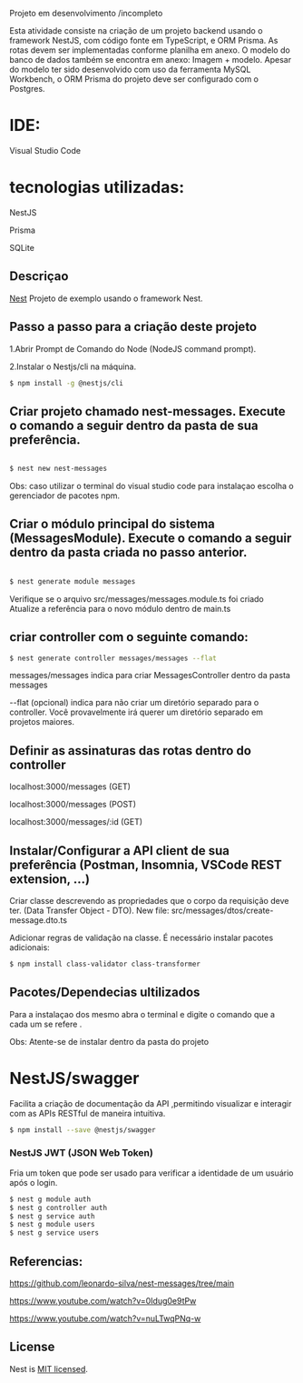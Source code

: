 Projeto em desenvolvimento /incompleto



Esta atividade consiste na criação de um projeto backend usando o framework NestJS, com código fonte em TypeScript, e ORM Prisma. As rotas devem ser implementadas conforme planilha em anexo. O modelo do banco de dados também se encontra em anexo: Imagem + modelo. Apesar do modelo ter sido desenvolvido com uso da ferramenta  MySQL Workbench, o ORM Prisma do projeto deve ser configurado com o Postgres. 

# IDE:
Visual Studio Code


# tecnologias utilizadas: 


NestJS


Prisma


SQLite

## Descriçao

[Nest](https://github.com/nestjs/nest) Projeto de exemplo usando o framework Nest.

## Passo a passo para a criação deste projeto

1.Abrir Prompt de Comando do Node (NodeJS command prompt).

2.Instalar o Nestjs/cli na máquina.
```bash
$ npm install -g @nestjs/cli
```


## Criar projeto chamado nest-messages. Execute o comando a seguir dentro da pasta de sua preferência.

```bash

$ nest new nest-messages

```
Obs: caso utilizar o terminal do visual studio code para instalaçao escolha o gerenciador de pacotes npm.


## Criar o módulo principal do sistema (MessagesModule). Execute o comando a seguir dentro da pasta criada no passo anterior.

```bash

$ nest generate module messages

```
 Verifique se o arquivo src/messages/messages.module.ts foi criado
 Atualize a referência para o novo módulo dentro de main.ts

## criar controller com o seguinte comando:
```bash
$ nest generate controller messages/messages --flat

```
messages/messages indica para criar MessagesController dentro da pasta messages

--flat (opcional) indica para não criar um diretório separado para o controller. Você provavelmente irá querer um diretório separado em projetos maiores.


## Definir as assinaturas das rotas dentro do controller

localhost:3000/messages (GET)


localhost:3000/messages (POST)


localhost:3000/messages/:id (GET)

## Instalar/Configurar a API client de sua preferência (Postman, Insomnia, VSCode REST extension, ...)

Criar classe descrevendo as propriedades que o corpo da requisição deve ter. (Data Transfer Object - DTO). New file: src/messages/dtos/create-message.dto.ts


Adicionar regras de validação na classe. É necessário instalar pacotes adicionais:

```bash
$ npm install class-validator class-transformer
```


## Pacotes/Dependecias ultilizados 
Para a instalaçao dos mesmo abra o terminal e digite o comando que a cada um se refere .


Obs: Atente-se de instalar dentro da pasta do projeto

# NestJS/swagger
Facilita a criação de documentação da API ,permitindo visualizar e interagir com as APIs RESTful de maneira intuitiva.
```bash
$ npm install --save @nestjs/swagger
```

### NestJS JWT (JSON Web Token)
Fria um token que pode ser usado para verificar a identidade de um usuário após o login.

```bash
$ nest g module auth
$ nest g controller auth
$ nest g service auth
$ nest g module users
$ nest g service users
```


## Referencias:
https://github.com/leonardo-silva/nest-messages/tree/main


https://www.youtube.com/watch?v=0Idug0e9tPw


https://www.youtube.com/watch?v=nuLTwqPNq-w

## License

Nest is [MIT licensed](https://github.com/nestjs/nest/blob/master/LICENSE).



